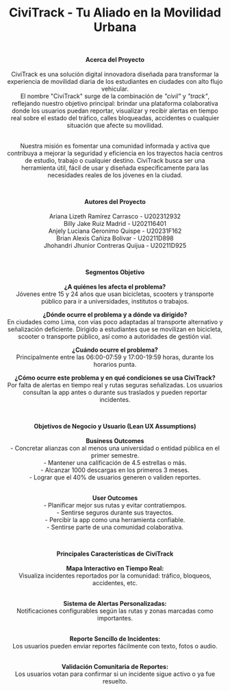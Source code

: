 <div align="center">
  <h1>CiviTrack - Tu Aliado en la Movilidad Urbana</h1>
  <br>
  <p>
    <strong>Acerca del Proyecto</strong><br><br>
    CiviTrack es una solución digital innovadora diseñada para transformar la experiencia de movilidad diaria de los estudiantes en ciudades con alto flujo vehicular.<br>
    El nombre "CiviTrack" surge de la combinación de <em>"civil"</em> y <em>"track"</em>, reflejando nuestro objetivo principal: brindar una plataforma colaborativa donde los usuarios puedan reportar, visualizar y recibir alertas en tiempo real sobre el estado del tráfico, calles bloqueadas, accidentes o cualquier situación que afecte su movilidad.<br><br>
  </p>

  <p>  
    Nuestra misión es fomentar una comunidad informada y activa que contribuya a mejorar la seguridad y eficiencia en los trayectos hacia centros de estudio, trabajo o cualquier destino.
    CiviTrack busca ser una herramienta útil, fácil de usar y diseñada específicamente para las necesidades reales de los jóvenes en la ciudad.
  </p>

  <br>

  <p>
    <strong>Autores del Proyecto</strong><br><br>
    Ariana Lizeth Ramírez Carrasco - U202312932<br>
    Billy Jake Ruiz Madrid - U202116401<br>
    Anjely Luciana Geronimo Quispe - U20231F162<br>
    Brian Alexis Cañiza Bolivar - U20211D898<br>
    Jhohandri Jhunior Contreras Quijua - U20211D925
  </p>

  <br>

  <p>
    <strong>Segmentos Objetivo</strong><br><br>
    <strong>¿A quiénes les afecta el problema?</strong><br>
    Jóvenes entre 15 y 24 años que usan bicicletas, scooters y transporte público para ir a universidades, institutos o trabajos.
  </p>

  <p>
    <strong>¿Dónde ocurre el problema y a dónde va dirigido?</strong><br>
    En ciudades como Lima, con vías poco adaptadas al transporte alternativo y señalización deficiente.
    Dirigido a estudiantes que se movilizan en bicicleta, scooter o transporte público, así como a autoridades de gestión vial.
  </p>

  <p>
    <strong>¿Cuándo ocurre el problema?</strong><br>
    Principalmente entre las 06:00-07:59 y 17:00-19:59 horas, durante los horarios punta.
  </p>

  <p> 
    <strong>¿Cómo ocurre este problema y en qué condiciones se usa CiviTrack?</strong><br>
    Por falta de alertas en tiempo real y rutas seguras señalizadas.
    Los usuarios consultan la app antes o durante sus traslados y pueden reportar incidentes.
  </p>

  <br>

  <p>
    <strong>Objetivos de Negocio y Usuario (Lean UX Assumptions)</strong><br><br>
    <strong>Business Outcomes</strong><br>
    - Concretar alianzas con al menos una universidad o entidad pública en el primer semestre.<br>
    - Mantener una calificación de 4.5 estrellas o más.<br>
    - Alcanzar 1000 descargas en los primeros 3 meses.<br>
    - Lograr que el 40% de usuarios generen o validen reportes.<br><br>
  </p>

  <p>  
    <strong>User Outcomes</strong><br>
    - Planificar mejor sus rutas y evitar contratiempos.<br>
    - Sentirse seguros durante sus trayectos.<br>
    - Percibir la app como una herramienta confiable.<br>
    - Sentirse parte de una comunidad colaborativa.<br>
  </p>

  <br>

  <p>
    <strong>Principales Características de CiviTrack</strong><br><br>
    <strong>Mapa Interactivo en Tiempo Real:</strong><br>
    Visualiza incidentes reportados por la comunidad: tráfico, bloqueos, accidentes, etc.<br><br>
  </p>
  <p>
    <strong>Sistema de Alertas Personalizadas:</strong><br>
    Notificaciones configurables según las rutas y zonas marcadas como importantes.<br><br>
  </p>   
  <p>
    <strong>Reporte Sencillo de Incidentes:</strong><br>
    Los usuarios pueden enviar reportes fácilmente con texto, fotos o audio.<br><br>
  </p>    
  <p>
    <strong>Validación Comunitaria de Reportes:</strong><br>
    Los usuarios votan para confirmar si un incidente sigue activo o ya fue resuelto.
  </p>
</div>
